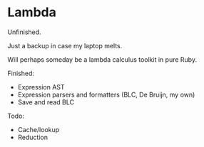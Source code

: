 


Lambda
======

Unfinished.

Just a backup in case my laptop melts.

Will perhaps someday be a lambda calculus toolkit in pure Ruby.

Finished:

* Expression AST
* Expression parsers and formatters (BLC, De Bruijn, my own)
* Save and read BLC

Todo:

* Cache/lookup
* Reduction
